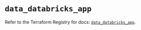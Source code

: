 # `data_databricks_app`

Refer to the Terraform Registry for docs: [`data_databricks_app`](https://registry.terraform.io/providers/databricks/databricks/1.83.0/docs/data-sources/app).
